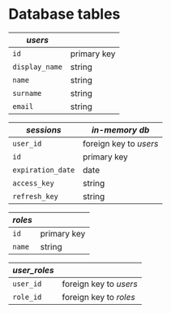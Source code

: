 # Database tables

|*users*| |
| --- | --- |
|`id`       | primary key |
|`display_name`         | string |
|`name`         | string |
|`surname`      | string |
|`email` | string |


|*sessions*| _in-memory db_ |
| -- | -- |
|`user_id` | foreign key to *users* |
|`id` | primary key |
|`expiration_date` | date |
|`access_key` | string |
|`refresh_key` | string |


|*roles* | |
| -- | -- |
|`id` | primary key |
|`name` | string |


|*user_roles* | |
| -- | -- |
|`user_id` | foreign key to *users* |
|`role_id` | foreign key to *roles* |

